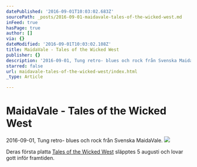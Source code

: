 ```yaml
---
datePublished: '2016-09-01T10:03:02.683Z'
sourcePath: _posts/2016-09-01-maidavale-tales-of-the-wicked-west.md
inFeed: true
hasPage: true
author: []
via: {}
dateModified: '2016-09-01T10:03:02.108Z'
title: MaidaVale - Tales of the Wicked West
publisher: {}
description: '2016-09-01, Tung retro- blues och rock från Svenska MaidaVale.'
starred: false
url: maidavale-tales-of-the-wicked-west/index.html
_type: Article

---
```

# MaidaVale - Tales of the Wicked West

2016-09-01, Tung retro- blues och rock från Svenska MaidaVale.
![](https://the-grid-user-content.s3-us-west-2.amazonaws.com/ce94915b-eced-4a65-bf68-aa1d780e6fa2.jpg)

Deras första platta [Tales of the Wicked West][0] släpptes 5 augusti och lovar gott inför framtiden.

[0]: https://open.spotify.com/album/7jGvR8HjLR59JfuapPJDud